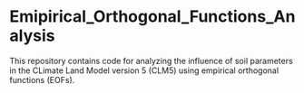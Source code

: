 # Emipirical_Orthogonal_Functions_Analysis
This repository contains code for analyzing the influence of soil parameters in the CLimate Land Model version 5 (CLM5) using empirical orthogonal functions (EOFs).
